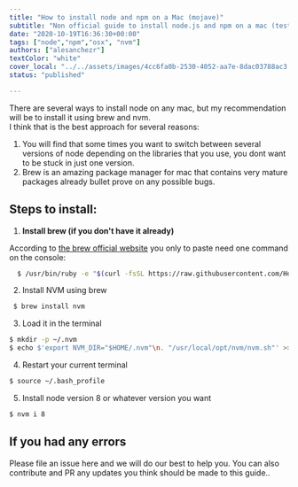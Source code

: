```yaml
---
title: "How to install node and npm on a Mac (mojave)"
subtitle: "Non official guide to install node.js and npm on a mac (tested with osx mojave version)"
date: "2020-10-19T16:36:30+00:00"
tags: ["node","npm","osx", "nvm"]
authors: ["alesanchezr"]
textColor: "white"
cover_local: "../../assets/images/4cc6fa0b-2530-4052-aa7e-8dac03788ac3.png"
status: "published"

---
```


There are several ways to install node on any mac, but my recommendation will be to install it using brew and nvm.  
I think that is the best approach for several reasons:

1. You will find that some times you want to switch between several versions of node depending on the libraries that you use, you dont want to be stuck in just one version.
2. Brew is an amazing package manager for mac that contains very mature packages already bullet prove on any possible bugs.  
  
## Steps to install:

1. **Install brew (if you don't have it already)**  

According to [the brew official website](https://brew.sh/) you only to paste need one command on the console:

```sh
  $ /usr/bin/ruby -e "$(curl -fsSL https://raw.githubusercontent.com/Homebrew/install/master/install)"
```

2. Install NVM using brew

```sh
 $ brew install nvm
```

3. Load it in the terminal

```sh
$ mkdir -p ~/.nvm
$ echo $'export NVM_DIR="$HOME/.nvm"\n. "/usr/local/opt/nvm/nvm.sh"' >> ~/.bash_profile
```

4. Restart your current terminal

```sh
$ source ~/.bash_profile
```

5. Install node version 8 or whatever version you want

```sh
$ nvm i 8
```
  
 ## If you had any errors
 
 Please file an issue here and we will do our best to help you. You can also contribute and PR any updates you think should be made to this guide..
 
